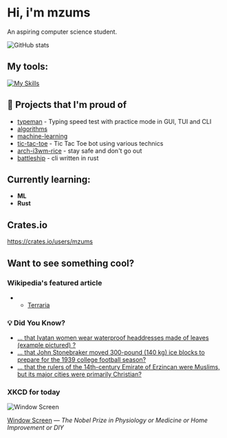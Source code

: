 # Hi, i'm mzums
An aspiring computer science student.  

![GitHub stats](https://github-readme-stats.vercel.app/api?username=mzums&show_icons=true&include_all_commits=true&theme=radical)

## My tools:
  
[![My Skills](https://skillicons.dev/icons?i=rust,python,pytorch,cpp,github,linux,arch,flutter&theme=dark)](https://skillicons.dev)

## 📌 Projects that I'm proud of
<!--PINNED:START-->
- [typeman](https://github.com/mzums/typeman) -  Typing speed test with practice mode in GUI, TUI and CLI 
- [algorithms](https://github.com/mzums/algorithms)
- [machine-learning](https://github.com/mzums/machine-learning)
- [tic-tac-toe](https://github.com/mzums/tic-tac-toe) - Tic Tac Toe bot using various technics
- [arch-i3wm-rice](https://github.com/mzums/arch-i3wm-rice) - stay safe and don't go out
- [battleship](https://github.com/mzums/battleship) - cli written in rust
<!--PINNED:END-->

## Currently learning:
- **ML**
- **Rust**

## Crates.io
https://crates.io/users/mzums

## Want to see something cool?

### Wikipedia's featured article
- <!--WIKI:START-->
  - [Terraria](https://en.wikipedia.org/wiki/Terraria)
<!--WIKI:END-->

### 💡 Did You Know?
<!--DYK:START-->
  - [... that Ivatan women wear waterproof headdresses made of leaves (example pictured) ?](https://en.wikipedia.org/wiki/Ivatan_people)
  - [... that John Stonebraker moved 300-pound (140 kg) ice blocks to prepare for the 1939 college football season?](https://en.wikipedia.org/wiki/John_Stonebraker)
  - [... that the rulers of the 14th-century Emirate of Erzincan were Muslims, but its major cities were primarily Christian?](https://en.wikipedia.org/wiki/Emirate_of_Erzincan)
<!--DYK:END-->

### XKCD for today
<!--XKCD:START-->
![Window Screen](https://imgs.xkcd.com/comics/window_screen.png)

[Window Screen](https://xkcd.com/3151) — *The Nobel Prize in Physiology or Medicine or Home Improvement or DIY*
<!--XKCD:END-->
